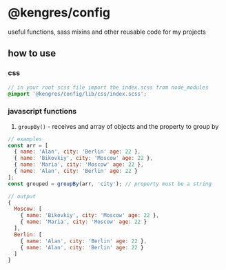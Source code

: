 # @kengres/config
useful functions, sass mixins and other reusable code for my projects
## how to use
### css
``` scss
// in your root scss file import the index.scss from node_modules
@import '@kengres/config/lib/css/index.scss';
```

### javascript functions
1. ```groupBy()``` -  receives and array of objects and the property to group by
``` js
// examples
const arr = [
  { name: 'Alan', city: 'Berlin' age: 22 },
  { name: 'Bikovkiy', city: 'Moscow' age: 22 },
  { name: 'Maria', city: 'Moscow' age: 22 },
  { name: 'Alan', city: 'Berlin' age: 22 }
];
const grouped = groupBy(arr, 'city'); // property must be a string

// output
{
  Moscow: [
    { name: 'Bikovkiy', city: 'Moscow' age: 22 },
    { name: 'Maria', city: 'Moscow' age: 22 }
  ],
  Berlin: [
    { name: 'Alan', city: 'Berlin' age: 22 },
    { name: 'Alan', city: 'Berlin' age: 22 }
  ]
}
```